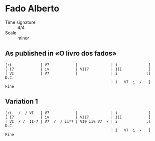 # Fado Alberto

<dl>
<dt>Time signature</dt><dd>4/4</dd>
<dt>Scale</dt><dd>minor</dd>
</dl>

## As published in «O livro dos fados»

```
[:i             | V7            |               | i              ]
[ I7            | iv            | VII7          | III            ]
[ VI            | V7            |               | i             :] D.C.
                                                | i   V7  i  /   ] Fine
```

## Variation 1

```
[:i   /  / VI   | V7            |               | i              ]
[ I7            | iv            | VII7          | III            ]
[ VI  / /  II-7 | V7  /  / ii*7 | VI9 ii% V7  / | i             :] D.C.
                                                | i   V7  i  /   ] Fine
```

<!--
vim:syntax=markdown:tabstop=20
-->
